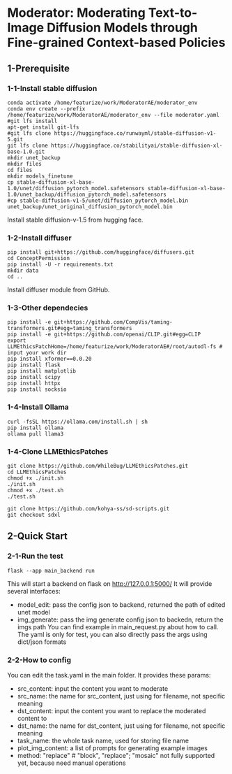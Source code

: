 # Moderator: Moderating Text-to-Image Diffusion Models through Fine-grained Context-based Policies

## 1-Prerequisite

### 1-1-Install stable diffusion

```
conda activate /home/featurize/work/ModeratorAE/moderator_env
conda env create --prefix /home/featurize/work/ModeratorAE/moderator_env --file moderator.yaml
#git lfs install
apt-get install git-lfs
#git lfs clone https://huggingface.co/runwayml/stable-diffusion-v1-5.git
git lfs clone https://huggingface.co/stabilityai/stable-diffusion-xl-base-1.0.git
mkdir unet_backup
mkdir files
cd files
mkdir models_finetune
cp stable-diffusion-xl-base-1.0/unet/diffusion_pytorch_model.safetensors stable-diffusion-xl-base-1.0/unet_backup/diffusion_pytorch_model.safetensors
#cp stable-diffusion-v1-5/unet/diffusion_pytorch_model.bin unet_backup/unet_original_diffusion_pytorch_model.bin
```

Install stable diffusion-v-1.5 from hugging face.

### 1-2-Install diffuser

```
pip install git+https://github.com/huggingface/diffusers.git
cd ConceptPermission
pip install -U -r requirements.txt
mkdir data
cd ..
```

Install diffuser module from GitHub.

### 1-3-Other dependecies

```
pip install -e git+https://github.com/CompVis/taming-transformers.git#egg=taming_transformers
pip install -e git+https://github.com/openai/CLIP.git#egg=CLIP
export LLMEthicsPatchHome=/home/featurize/work/ModeratorAE#/root/autodl-fs # input your work dir
pip install xformer==0.0.20
pip install flask
pip install matplotlib
pip install scipy
pip install httpx
pip install socksio
```

### 1-4-Install Ollama
```
curl -fsSL https://ollama.com/install.sh | sh
pip install ollama
ollama pull llama3
```

### 1-4-Clone LLMEthicsPatches

```
git clone https://github.com/WhileBug/LLMEthicsPatches.git
cd LLMEthicsPatches
chmod +x ./init.sh
./init.sh
chmod +x ./test.sh
./test.sh

git clone https://github.com/kohya-ss/sd-scripts.git
git checkout sdxl
```

## 2-Quick Start

### 2-1-Run the test

```
flask --app main_backend run
```
This will start a backend on flask on http://127.0.0.1:5000/
It will provide several interfaces:
- model_edit: pass the config json to backend, returned the path of edited unet model
- img_generate: pass the img generate config json to backedn, return the imgs path
You can find example in main_request.py about how to call. The yaml is only for test, you can also directly pass the args using dict/json formats

### 2-2-How to config

You can edit the task.yaml in the main folder.
It provides these params:
- src_content: input the content you want to moderate
- src_name: the name for src_content, just using for filename, not specific meaning
- dst_content: input the content you want to replace the moderated content to
- dst_name: the name for dst_content, just using for filename, not specific meaning
- task_name: the whole task name, used for storing file name
- plot_img_content: a list of prompts for generating example images
- method: "replace" # "block", "replace"; "mosaic" not fully supported yet, because need manual operations